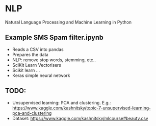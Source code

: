# NLP

Natural Language Processing and Machine Learning in Python

## Example SMS Spam filter.ipynb

- Reads a CSV into pandas
- Prepares the data
- NLP: remove stop words, stemming, etc..
- SciKit Learn Vectorisers
- Scikit learn ...
- Keras simple neural network

## TODO:

- Unsupervised learning: PCA and clustering. E.g.: https://www.kaggle.com/kashnitsky/topic-7-unsupervised-learning-pca-and-clustering
- Dataset: https://www.kaggle.com/kashnitsky/mlcourse#beauty.csv
